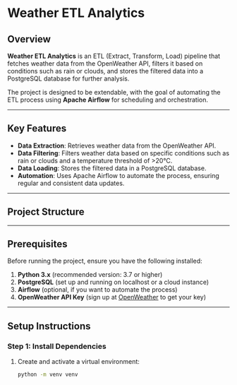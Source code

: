 # Weather ETL Analytics

## Overview

**Weather ETL Analytics** is an ETL (Extract, Transform, Load) pipeline that fetches weather data from the OpenWeather API, filters it based on conditions such as rain or clouds, and stores the filtered data into a PostgreSQL database for further analysis.

The project is designed to be extendable, with the goal of automating the ETL process using **Apache Airflow** for scheduling and orchestration.

---

## Key Features

- **Data Extraction**: Retrieves weather data from the OpenWeather API.
- **Data Filtering**: Filters weather data based on specific conditions such as rain or clouds and a temperature threshold of >20°C.
- **Data Loading**: Stores the filtered data in a PostgreSQL database.
- **Automation**: Uses Apache Airflow to automate the process, ensuring regular and consistent data updates.

---

## Project Structure


---

## Prerequisites

Before running the project, ensure you have the following installed:

1. **Python 3.x** (recommended version: 3.7 or higher)
2. **PostgreSQL** (set up and running on localhost or a cloud instance)
3. **Airflow** (optional, if you want to automate the process)
4. **OpenWeather API Key** (sign up at [OpenWeather](https://openweathermap.org/api) to get your key)

---

## Setup Instructions

### Step 1: Install Dependencies

1. Create and activate a virtual environment:

   ```bash
   python -m venv venv
